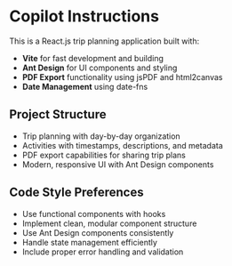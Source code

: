 # Copilot Instructions

<!-- Use this file to provide workspace-specific custom instructions to Copilot. For more details, visit https://code.visualstudio.com/docs/copilot/copilot-customization#_use-a-githubcopilotinstructionsmd-file -->

This is a React.js trip planning application built with:

- **Vite** for fast development and building
- **Ant Design** for UI components and styling
- **PDF Export** functionality using jsPDF and html2canvas
- **Date Management** using date-fns

## Project Structure

- Trip planning with day-by-day organization
- Activities with timestamps, descriptions, and metadata
- PDF export capabilities for sharing trip plans
- Modern, responsive UI with Ant Design components

## Code Style Preferences

- Use functional components with hooks
- Implement clean, modular component structure
- Use Ant Design components consistently
- Handle state management efficiently
- Include proper error handling and validation
